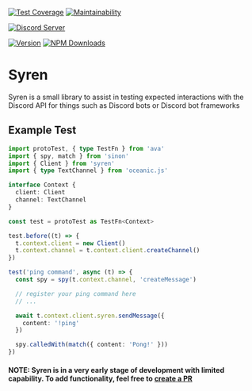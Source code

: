 [![Test Coverage](https://api.codeclimate.com/v1/badges/151865bacdbe27dbe717/test_coverage)](https://codeclimate.com/github/exoRift/syren/test_coverage)
[![Maintainability](https://api.codeclimate.com/v1/badges/151865bacdbe27dbe717/maintainability)](https://codeclimate.com/github/exoRift/syren/maintainability)

[![Discord Server](https://img.shields.io/badge/-Support%20Server-b.svg?colorA=697ec4&colorB=7289da&logo=discord)](https://discord.gg/Rqd8SJ9)

[![Version](https://img.shields.io/github/package-json/v/exoRift/syren.svg?label=Version)](https://www.npmjs.com/package/syren)
[![NPM Downloads](https://img.shields.io/npm/dt/syren?label=Downloads&logo=npm)](https://www.npmjs.com/package/syren)

# Syren
Syren is a small library to assist in testing expected interactions with the Discord API for things such as Discord bots or Discord bot frameworks

## Example Test
```ts
import protoTest, { type TestFn } from 'ava'
import { spy, match } from 'sinon'
import { Client } from 'syren'
import { type TextChannel } from 'oceanic.js'

interface Context {
  client: Client
  channel: TextChannel
}

const test = protoTest as TestFn<Context>

test.before((t) => {
  t.context.client = new Client()
  t.context.channel = t.context.client.createChannel()
})

test('ping command', async (t) => {
  const spy = spy(t.context.channel, 'createMessage')

  // register your ping command here
  // ...

  await t.context.client.syren.sendMessage({
    content: '!ping'
  })

  spy.calledWith(match({ content: 'Pong!' }))
})
```

#### NOTE: Syren is in a very early stage of development with limited capability. To add functionality, feel free to [create a PR](https://github.com/exoRift/syren/compare)